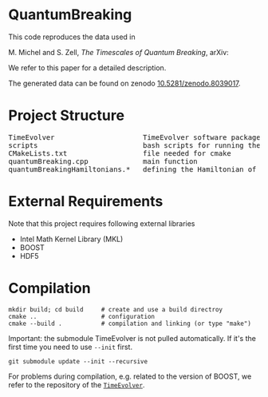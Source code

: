 # QuantumBreaking

This code reproduces the data used in 

M. Michel and S. Zell, *The Timescales of Quantum Breaking*, arXiv:

We refer to this paper for a detailed description. 

The generated data can be found on zenodo [10.5281/zenodo.8039017](https://doi.org/10.5281/zenodo.8039017).

# Project Structure

<pre>
TimeEvolver                     TimeEvolver software package included as submodule
scripts                         bash scripts for running the programm for various parameter choices
CMakeLists.txt                  file needed for cmake
quantumBreaking.cpp             main function
quantumBreakingHamiltonians.*   defining the Hamiltonian of the system
</pre>

# External Requirements

Note that this project requires following external libraries
* Intel Math Kernel Library (MKL) 
* BOOST 
* HDF5 


# Compilation 
```
mkdir build; cd build     # create and use a build directroy
cmake ..                  # configuration
cmake --build .           # compilation and linking (or type "make")
```

Important: the submodule TimeEvolver is not pulled automatically. If it's the first time you need to use ``--init`` first. 
```
git submodule update --init --recursive
```

For problems during compilation, e.g. related to the version of BOOST, we refer to the repository of the [`TimeEvolver`](https://github.com/marco-michel/TimeEvolver). 
